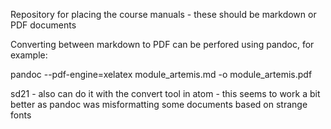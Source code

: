 Repository for placing the course manuals - these should be markdown or PDF documents

Converting between markdown to PDF can be perfored using pandoc, for example:

pandoc --pdf-engine=xelatex module_artemis.md -o module_artemis.pdf

sd21 - also can do it with the convert tool in atom - this seems to work a bit better as pandoc was misformatting some documents based on strange fonts
